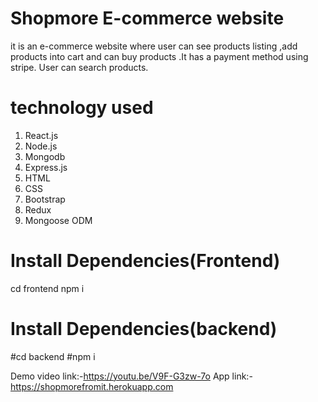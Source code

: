 # Shopmore E-commerce website
 
it is an e-commerce website where user  can see products listing ,add products into cart and can buy products .It has a payment method using stripe. User can search products.

# technology used

1. React.js
2. Node.js
3. Mongodb
4. Express.js
5. HTML
6. CSS
7. Bootstrap
8. Redux
9. Mongoose ODM

# Install Dependencies(Frontend)
 cd frontend 
 npm i


# Install Dependencies(backend)
 #cd backend 
 #npm i

Demo video link:-https://youtu.be/V9F-G3zw-7o
App link:- https://shopmorefromit.herokuapp.com
